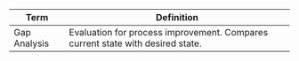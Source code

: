 |Term|Definition|
|--|--|
|Gap Analysis|Evaluation for process improvement. Compares current state with desired state.|

